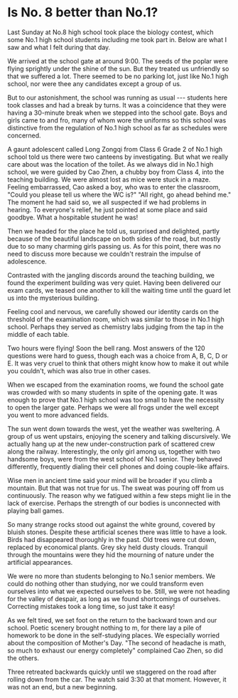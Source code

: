 # Is No. 8 better than No.1?

Last Sunday at No.8 high school took place the biology contest,
which some No.1 high school students including me took part in.
Below are what I saw and what I felt during that day.

We arrived at the school gate at around 9:00. The seeds of the poplar
were flying sprightly under the shine of the sun. But they treated us
unfriendly so that we suffered a lot. There seemed to be no parking lot,
just like No.1 high school, nor were thee any candidates except a group
of us.

But to our astonishment, the school was running as usual --- students here
took classes and had a break by turns. It was a coincidence that they were
having a 30-minute break when we stepped into the school gate.
Boys and girls came to and fro, many of whom wore the uniforms so this
school was distinctive from the regulation of No.1 high school as far
as schedules were concerned.

A gaunt adolescent called Long Zongqi from Class 6 Grade 2 of No.1 high
school told us there were two canteens by investigating. But what we
really care about was the location of the toilet. As we always did in
No.1 high school, we were guided by Cao Zhen, a chubby boy from
Class 4, into the teaching building. We were almost lost as
mice were stuck in a maze. Feeling embarrassed, Cao asked a boy,
who was to enter the classroom, "Could you please tell us where
the WC is?" "All right, go ahead behind me." The moment he
had said so, we all suspected if we had problems in hearing.
To everyone's relief, he just pointed at some place and said goodbye.
What a hospitable student he was!

Then we headed for the place he told us, surprised and delighted,
partly because of the beautiful landscape on both sides of the road,
but mostly due to so many charming girls passing us. As for this point,
there was no need to discuss more because we couldn't restrain the impulse of adolescence.

Contrasted with the jangling discords around the teaching building, we found
the experiment building was very quiet. Having been delivered our exam cards,
we teased one another to kill the waiting time until the guard let us
into the mysterious building.

Feeling cool and nervous, we carefully showed our identity cards on the
threshold of the examination room, which was similar to those in No.1 high
school. Perhaps they served as chemistry labs judging from the tap
in the middle of each table.

Two hours were flying! Soon the bell rang. Most answers of the 120 questions
were hard to guess, though each was a choice from A, B, C, D or E.
It was very cruel to think that others might know how to make it out while
you couldn't, which was also true in other cases.

When we escaped from the examination rooms, we found the school gate was crowded
with so many students in spite of the opening gate. It was enough to prove
that No.1 high school was too small to have the necessity to open the
larger gate. Perhaps we were all frogs under the well except you went to more
advanced fields.

The sun went down towards the west, yet the weather was sweltering. A group
of us went upstairs, enjoying the scenery and talking discursively. We
actually hang up at the new under-construction park of scattered crew along the railway. Interestingly, the only girl among us, together with two handsome boys,
were from the west school of No.1 senior. They behaved differently, frequently dialing their cell phones and doing couple-like affairs.

Wise men in ancient time said your mind will be broader if you climb a mountain.
But that was not true for us. The sweat was pouring off from us continuously.
The reason why we fatigued within a few steps might lie in the lack of exercise.
Perhaps the strength of our bodies is unconnected with playing ball games.

So many strange rocks stood out against the white ground, covered by bluish
stones. Despite these artificial scenes there was little to have a look.
Birds had disappeared thoroughly in the past. Old trees were cut down, replaced
by economical plants. Grey sky held dusty clouds. Tranquil through the mountains
were they hid the mourning of nature under the artificial appearances.

We were no more than students belonging to No.1 senior members. We could do
nothing other than studying, nor we could transform even ourselves into what
we expected ourselves to be. Still, we were not heading for the valley of
despair, as long as we found shortcomings of ourselves. Correcting mistakes
took a long time, so just take it easy!

As we felt tired, we set foot on the return to the backward town and our school.
Poetic scenery brought nothing to m, for there lay a pile of homework to be done in the self-studying places. We especially worried about the composition of
Mother's Day. "The second of headache is math, so much to exhaust our energy completely" complained Cao Zhen, so did the others.

Three retreated backwards quickly until we staggered on the road after rolling down from the car. The watch said 3:30 at that moment. However, it was not
an end, but a new beginning.
